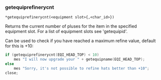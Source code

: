 ### getequiprefinerycnt
```
*getequiprefinerycnt(<equipment slot>{,<char_id>})
```

Returns the current number of pluses for the item in the specified equipment
slot. For a list of equipment slots see 'getequipid'.

Can be used to check if you have reached a maximum refine value, default for
this is +10:

```c
if (getequiprefinerycnt(EQI_HEAD_TOP) < 10)
	mes "I will now upgrade your " + getequipname(EQI_HEAD_TOP);
else
	mes "Sorry, it's not possible to refine hats better than +10";
close;
```

